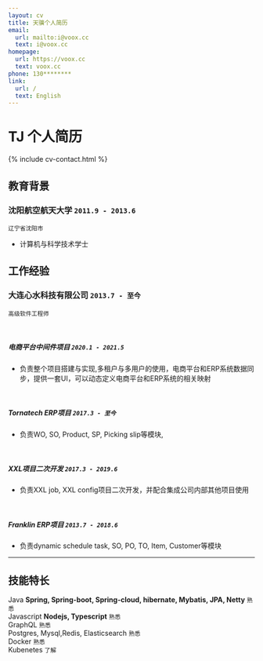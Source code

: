 ```yaml
---
layout: cv
title: 天骥个人简历
email:
  url: mailto:i@voox.cc
  text: i@voox.cc
homepage:
  url: https://voox.cc
  text: voox.cc
phone: 130********  
link:
  url: /
  text: English
---
```


# TJ **个人简历**

<!--
include contact information from the front matter
Supported arguments:
    - homepage: url, text
    - phone
    - email
-->

{% include cv-contact.html %}

## 教育背景


### **沈阳航空航天大学** `2011.9 - 2013.6`

```
辽宁省沈阳市
```

- 计算机与科学技术学士


## 工作经验

### **大连心水科技有限公司** `2013.7 - 至今`
```
高级软件工程师
```


<br/>

##### **电商平台中间件项目** `2020.1 - 2021.5`

- 负责整个项目搭建与实现,多租户与多用户的使用，电商平台和ERP系统数据同步，提供一套UI，可以动态定义电商平台和ERP系统的相关映射

<br/>

##### **Tornatech ERP项目** `2017.3 - 至今`

- 负责WO, SO, Product, SP, Picking slip等模块, 

<br/>

##### **XXL项目二次开发** `2017.3 - 2019.6`
- 负责XXL job, XXL config项目二次开发，并配合集成公司内部其他项目使用

<br/>

##### **Franklin ERP项目** `2013.7 - 2018.6`

- 负责dynamic schedule task, SO, PO, TO, Item, Customer等模块





---

## 技能特长

Java  **Spring, Spring-boot, Spring-cloud, hibernate, Mybatis, JPA, Netty**  `熟悉` <br>
Javascript  **Nodejs, Typescript**  `熟悉` <br>
GraphQL `熟悉` <br>
Postgres, Mysql,Redis, Elasticsearch `熟悉` <br>
Docker `熟悉` <br>
Kubenetes `了解` <br>

<!-- ### Footer

Last updated: May 2013 -->
